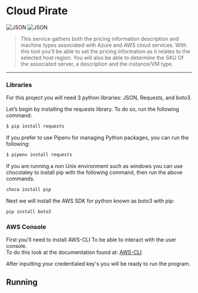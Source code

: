 # Cloud Pirate
![JSON](https://img.shields.io/badge/Python-JSON-yellow)
![JSON](https://img.shields.io/badge/Python-boto3-blue)

> This service gathers both the pricing information description and machine types associated with Azure and AWS cloud services. With this tool you'll be able to set the pricing information as it relates to the selected host region. You will also be able to determine the SKU Of the associated server, a description and the instance/VM type.

<hr>



### Libraries
For this project you will need 3 python libraries: JSON, Requests, and boto3.


Let’s begin by installing the requests library. To do so, run the following command:
```bash
$ pip install requests
```
If you prefer to use Pipenv for managing Python packages, you can run the following:
```bash
$ pipenv install requests
```
If you are running a non Unix environment such as windows you can use chocolatey to install pip with the following command, then run the above commands.
```bash
choco install pip
```

Next we will install the AWS SDK for python known as boto3 with pip:
```bash
pip install boto3
```

### AWS Console 

First you'll need to install AWS-CLI To be able to interact with the user console. \
To do this look at the documentation found at: [AWS-CLI](https://docs.aws.amazon.com/cli/latest/userguide/cli-chap-install.html)

After inputting your credentialed key's you will be ready to run the program.

## Running



